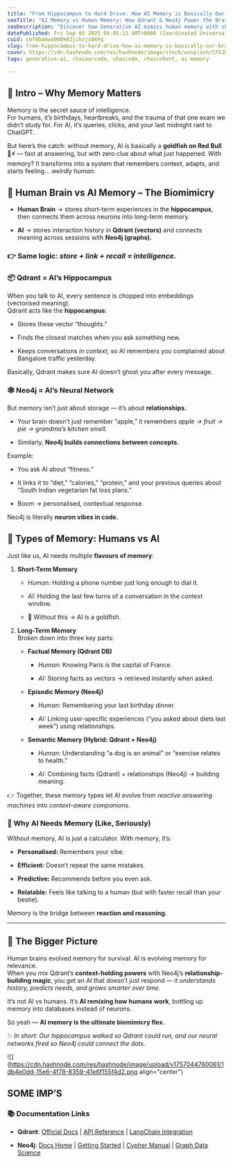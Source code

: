 ```yaml
---
title: "From Hippocampus to Hard Drive: How AI Memory is Basically Our Brain’s Copycat 🤖"
seoTitle: "AI Memory vs Human Memory: How Qdrant & Neo4j Power the Brain of Gener"
seoDescription: "Discover how Generative AI mimics human memory with short-term and long-term recall. Learn why Qdrant handles factual memory, Neo4j maps episodic memory, an"
datePublished: Fri Sep 05 2025 04:05:13 GMT+0000 (Coordinated Universal Time)
cuid: cmf6bamao000k02jihzjs8khq
slug: from-hippocampus-to-hard-drive-how-ai-memory-is-basically-our-brains-copycat
cover: https://cdn.hashnode.com/res/hashnode/image/stock/unsplash/CFSJUUb_Q-Y/upload/7f726ba500eeda0db9fb6f27a075b269.jpeg
tags: generative-ai, chaiaurcode, chaicode, chaicohort, ai-memory

---
```


## 🌱 Intro – Why Memory Matters

Memory is the secret sauce of intelligence.  
For humans, it’s birthdays, heartbreaks, and the trauma of that one exam we didn’t study for. For AI, it’s queries, clicks, and your last midnight rant to ChatGPT.

But here’s the catch: without memory, AI is basically a **goldfish on Red Bull 🐠⚡** — fast at answering, but with zero clue about what just happened. With memory? It transforms into a system that remembers context, adapts, and starts feeling… *weirdly human.*

## 🧩 Human Brain vs AI Memory – The Biomimicry

* **Human Brain** → stores short-term experiences in the **hippocampus**, then connects them across neurons into long-term memory.
    
* **AI** → stores interaction history in **Qdrant (vectors)** and connects meaning across sessions with **Neo4j (graphs).**
    

### 👉 Same logic: *store + link + recall = intelligence.*

### 📦 Qdrant = AI’s Hippocampus

When you talk to AI, every sentence is chopped into embeddings (vectorised meaning).  
Qdrant acts like the **hippocampus**:

* Stores these vector “thoughts.”
    
* Finds the closest matches when you ask something new.
    
* Keeps conversations *in context*, so AI remembers you complained about Bangalore traffic yesterday.
    

Basically, Qdrant makes sure AI doesn’t ghost you after every message.

### 🕸️ Neo4j = AI’s Neural Network

But memory isn’t just about storage — it’s about **relationships.**

* Your brain doesn’t just remember “apple,” it remembers *apple → fruit → pie → grandma’s kitchen smell.*
    
* Similarly, **Neo4j builds connections between concepts.**
    

Example:

* You ask AI about “fitness.”
    
* It links it to “diet,” “calories,” “protein,” and your previous queries about “South Indian vegetarian fat loss plans.”
    
* Boom → personalised, contextual response.
    

Neo4j is literally **neuron vibes in code.**

## 🧠 Types of Memory: Humans vs AI

Just like us, AI needs multiple **flavours of memory**:

1. **Short-Term Memory**
    
    * *Human:* Holding a phone number just long enough to dial it.
        
    * *AI:* Holding the last few turns of a conversation in the context window.
        
    * 🐠 Without this → AI is a goldfish.
        
2. **Long-Term Memory**  
    Broken down into three key parts:
    
    * **Factual Memory (Qdrant DB)**
        
        * *Human:* Knowing Paris is the capital of France.
            
        * *AI:* Storing facts as vectors → retrieved instantly when asked.
            
    * **Episodic Memory (Neo4j)**
        
        * *Human:* Remembering your last birthday dinner.
            
        * *AI:* Linking user-specific experiences (“you asked about diets last week”) using relationships.
            
    * **Semantic Memory (Hybrid: Qdrant + Neo4j)**
        
        * *Human:* Understanding “a dog is an animal” or “exercise relates to health.”
            
        * *AI:* Combining facts (Qdrant) + relationships (Neo4j) → building meaning.
            

👉 Together, these memory types let AI evolve from *reactive answering machines* into *context-aware companions.*

### 🎯 Why AI Needs Memory (Like, Seriously)

Without memory, AI is just a calculator. With memory, it’s:

* **Personalised:** Remembers your vibe.
    
* **Efficient:** Doesn’t repeat the same mistakes.
    
* **Predictive:** Recommends before you even ask.
    
* **Relatable:** Feels like talking to a human (but with faster recall than your bestie).
    

Memory is the bridge between **reaction and reasoning.**

---

## 🚀 The Bigger Picture

Human brains evolved memory for survival. AI is evolving memory for relevance.  
When you mix Qdrant’s **context-holding powers** with Neo4j’s **relationship-building magic**, you get an AI that doesn’t just respond — it *understands history, predicts needs, and grows smarter over time.*

It’s not AI vs humans. It’s **AI remixing how humans work**, bottling up memory into databases instead of neurons.

So yeah — **AI memory is the ultimate biomimicry flex.**

✨ *In short: Our hippocampus walked so Qdrant could run, and our neural networks fired so Neo4j could connect the dots.*

![](https://cdn.hashnode.com/res/hashnode/image/upload/v1757044760061/1db4e0dd-15e6-4f78-8359-41e6f155f4d2.png align="center")

## SOME IMP’S

### 📚 Documentation Links

* **Qdrant**: [Official Docs](https://qdrant.tech/documentation/?utm_source=chatgpt.com) | [API Reference](https://api.qdrant.tech/api-reference?utm_source=chatgpt.com) | [LangChain Integration](https://python.langchain.com/docs/integrations/vectorstores/qdrant/?utm_source=chatgpt.com)
    
* **Neo4j**: [Docs Home](https://neo4j.com/docs/?utm_source=chatgpt.com) | [Getting Started](https://neo4j.com/docs/getting-started/?utm_source=chatgpt.com) | [Cypher Manual](https://neo4j.com/docs/cypher-manual/current/introduction/?utm_source=chatgpt.com) | [Graph Data Science](https://neo4j.com/docs/graph-data-science/current/?utm_source=chatgpt.com)